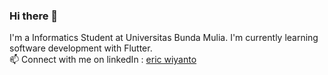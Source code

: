 ### Hi there 👋
I'm a Informatics Student at Universitas Bunda Mulia. I'm currently learning software development with Flutter.
<br>
📫 Connect with me on linkedIn : [eric wiyanto](https://www.linkedin.com/in/eric-wiyanto-aa640022a/)
<!--
**wiyantoeric/wiyantoeric** is a ✨ _special_ ✨ repository because its `README.md` (this file) appears on your GitHub profile.

Here are some ideas to get you started:

- 🔭 I’m currently working on ...
- 🌱 I’m currently learning ...
- 👯 I’m looking to collaborate on ...
- 🤔 I’m looking for help with ...
- 💬 Ask me about ...
- 📫 How to reach me: ...
- 😄 Pronouns: ...
- ⚡ Fun fact: ...
-->
